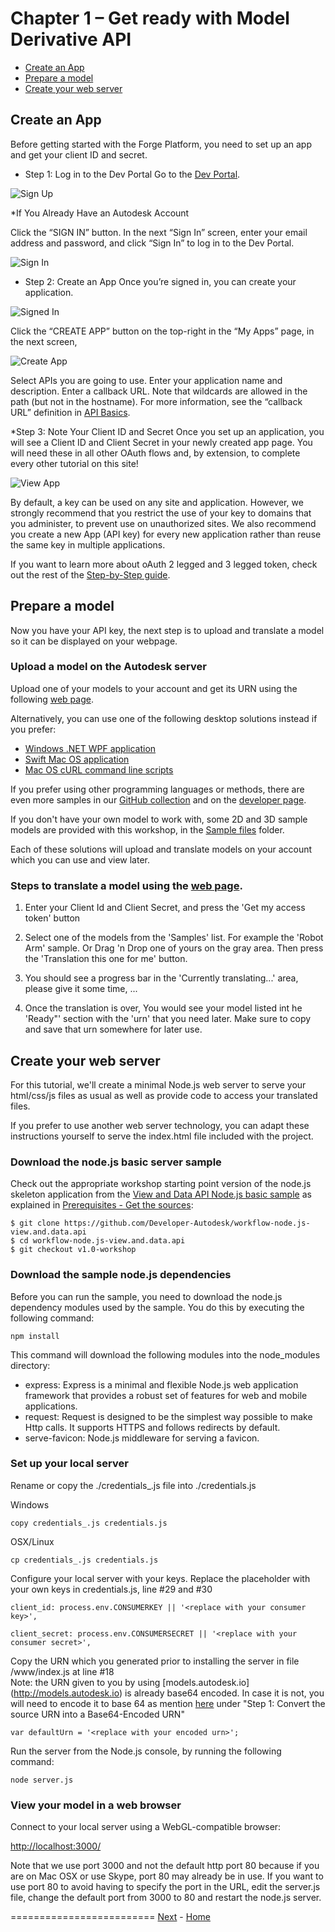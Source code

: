 <a name="Chapter1"></a>
# Chapter 1 – Get ready with Model Derivative API

- [Create an App](#CreateAnApp)
- [Prepare a model](#PrepareAModel)
- [Create your web server](#CreateYourWebServer)


<a name="CreateAnApp"></a>
## Create an App

Before getting started with the Forge Platform, you need to set up an app and get your client ID and secret.

* Step 1: Log in to the Dev Portal
Go to the [Dev Portal](https://developer.autodesk.com/).

![Sign Up](../img/signup.png)

*If You Already Have an Autodesk Account

Click the “SIGN IN” button.
In the next “Sign In” screen, enter your email address and password, and click “Sign In” to log in to the Dev Portal.

![Sign In](../img/signin.png)

* Step 2: Create an App
Once you’re signed in, you can create your application.

![Signed In](../img/signed-in.png)

Click the “CREATE APP” button on the top-right in the “My Apps” page, in the next screen,

![Create App](../img/create-app.png)

Select APIs you are going to use.
Enter your application name and description.
Enter a callback URL. Note that wildcards are allowed in the path (but not in the hostname). For more information, see the “callback URL” definition in [API Basics](https://developer.autodesk.com/en/docs/oauth/v2/overview/basics).

*Step 3: Note Your Client ID and Secret
Once you set up an application, you will see a Client ID and Client Secret in your newly created app page. You will need these in all other OAuth flows and, by extension, to complete every other tutorial on this site!

![View App](../img/view-app.png)

By default, a key can be used on any site and application. However, we strongly recommend that you restrict the use of your key to domains that you administer, to prevent
use on unauthorized sites. We also recommend you create a new App (API key) for every new application rather than reuse the same key in multiple applications.

If you want to learn more about oAuth 2 legged and 3 legged token, check out the rest of the [Step-by-Step guide](https://developer.autodesk.com/en/docs/oauth/v2/tutorials/).


<a name="PrepareAModel"></a>
## Prepare a model

Now you have your API key, the next step is to upload and translate a model so it can be displayed on your webpage.


### Upload a model on the Autodesk server

Upload one of your models to your account and get its URN using the following [web page](http://models.autodesk.io).

Alternatively, you can use one of the following desktop solutions instead if you prefer:

- [Windows .NET WPF application](https://github.com/Developer-Autodesk/workflow-wpf-view.and.data.api)
- [Swift Mac OS application](https://github.com/Developer-Autodesk/workflow-macos-swift-view.and.data.api)
- [Mac OS cURL command line scripts](https://github.com/Developer-Autodesk/workflow-curl-view.and.data.api)

If you prefer using other programming languages or methods, there are even more samples in our
[GitHub collection](https://github.com/Developer-Autodesk?utf8=%E2%9C%93&query=workflow)
and on the [developer page](http://developer-autodesk.github.io).

If you don't have your own model to work with, some 2D and 3D sample models are provided with this workshop, in the
[Sample files](
https://github.com/Developer-Autodesk/tutorial-getting.started-view.and.data/tree/master/Sample%20files) folder.

Each of these solutions will upload and translate models on your account which you can use and view later.


### Steps to translate a model using the [web page](http://models.autodesk.io).

1. Enter your Client Id and Client Secret, and press the 'Get my access token' button

2. Select one of the models from the 'Samples' list. For example the 'Robot Arm' sample. Or Drag 'n Drop one of yours on the gray area. Then press the 'Translation this one for me' button.

3. You should see a progress bar in the 'Currently translating...' area, please give it some time, ...

4. Once the translation is over, You would see your model listed int he 'Ready"' section with the 'urn' that you need later. Make sure to copy and save that urn somewhere for later use.


<a name="CreateYourWebServer"></a>
## Create your web server

For this tutorial, we'll create a minimal Node.js web server to serve your html/css/js files as usual as well as provide code to access your translated files.

If you prefer to use another web server technology, you can adapt these instructions yourself to serve the index.html file included with the project.


### Download the node.js basic server sample

Check out the appropriate workshop starting point version of the node.js skeleton application from the
[View and Data API Node.js basic sample](https://github.com/Developer-Autodesk/workflow-node.js-view.and.data.api)
as explained in [Prerequisites - Get the sources](../prerequisites.md#GetTheSources):

```
$ git clone https://github.com/Developer-Autodesk/workflow-node.js-view.and.data.api
$ cd workflow-node.js-view.and.data.api
$ git checkout v1.0-workshop
```



### Download the sample node.js dependencies

Before you can run the sample, you need to download the node.js dependency modules used by the sample. You do this by executing the following command:
```
npm install
```
This command will download the following modules into the node_modules directory:

* express: Express is a minimal and flexible Node.js web application framework that provides a robust set of features for web and mobile applications.
* request: Request is designed to be the simplest way possible to make Http calls. It supports HTTPS and follows redirects by default.
* serve-favicon: Node.js middleware for serving a favicon.

### Set up your local server

Rename or copy the ./credentials_.js file into ./credentials.js

Windows
```
copy credentials_.js credentials.js
```
OSX/Linux
```
cp credentials_.js credentials.js
```
Configure your local server with your keys. Replace the placeholder with your own keys in credentials.js, line #29 and #30
```
client_id: process.env.CONSUMERKEY || '<replace with your consumer key>',

client_secret: process.env.CONSUMERSECRET || '<replace with your consumer secret>',
```
Copy the URN which you generated prior to installing the server in file /www/index.js at line #18  
Note: the URN given to you by using [models.autodesk.io] (http://models.autodesk.io) is already base64 encoded. In case it is not, you will need to encode it to base 64 as mention [here](https://developer.autodesk.com/en/docs/model-derivative/v2/tutorials/prepare-file-for-viewer/) under "Step 1: Convert the source URN into a Base64-Encoded URN"
```
var defaultUrn = '<replace with your encoded urn>';
```
Run the server from the Node.js console, by running the following command:
```
node server.js
```


### View your model in a web browser

Connect to your local server using a WebGL-compatible browser:

[http://localhost:3000/](http://localhost:3000/)

Note that we use port 3000 and not the default http port 80 because if you are on Mac OSX or use Skype, port 80 may already be in use.
If you want to use port 80 to avoid having to specify the port in the URL, edit the server.js file, change the default port from 3000 to 80 and restart the node.js server.


=========================
[Next](chapter-2.md#Chapter2) -
[Home](../README.md)
